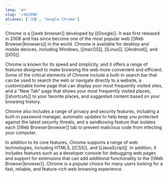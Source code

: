 ```yaml
---
lang: 'en'
slug: '/48209B'
aliases: ['크롬', 'Google Chrome']
---
```


Chrome is a [[web browser]] developed by [[Google]]. It was first released in 2008 and has since become one of the most popular web [[Web Browser|browsers]] in the world. Chrome is available for desktop and mobile devices, including Windows, [[macOS]], [[Linux]], [[Android]], and [[iOS]].

Chrome is known for its speed and simplicity, and it offers a range of features designed to make browsing the web more convenient and efficient. Some of the critical elements of Chrome include a built-in search bar that can be used to search the web or navigate directly to a website, a customizable home page that can display your most frequently visited sites, and a "New Tab" page that shows your most frequently visited places, [[shortcuts]] to your favorite places, and suggested content based on your browsing history.

Chrome also includes a range of privacy and security features, including a built-in password manager, automatic updates to help keep you protected against the latest security threats, and a sandboxing feature that isolates each [[Web Browser|browser]] tab to prevent malicious code from infecting your computer.

In addition to its core features, Chrome supports a range of web technologies, including HTML5, [[CSS]], and [[JavaScript]]. In addition, it includes features such as a developer console for debugging web pages and support for extensions that can add additional functionality to the [[Web Browser|browser]]. Chrome is a popular choice for many users looking for a fast, reliable, and feature-rich web browsing experience.
